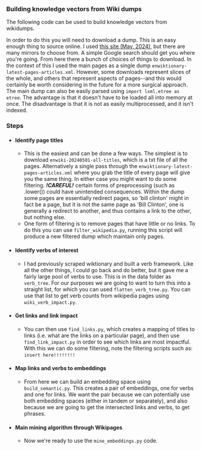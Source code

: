 ### Building knowledge vectors from Wiki dumps

The following code can be used to build knowledge vectors from wikidumps. 

In order to do this you will need to download a dump. This is an easy enough thing to source online. I used [this site (May, 2024)](https://wikimedia.bringyour.com/enwiki/20240501/), but there are many mirrors to choose from. A simple Google search should get you where you're going. From here there a bunch of choices of things to download. In the context of this I used the main pages as a single dump `enwiktionary-latest-pages-articles.xml`. However, some downloads represent slices of the whole, and others that represent aspects of pages--and this would certainly be worth considering in the future for a more surgical approach.  The main dump can also be easily parsed using `import lxml.etree as etree`. The advantage is that it doesn't have to be loaded all into memory at once. The disadvantage is that it is not as easily multiprocessed, and it isn't indexed. 

### Steps

* #### Identify page titles
    * This is the easiest and can be done a few ways. The simplest is to download `enwiki-20240501-all-titles`, which is a txt file of all the pages. Alternatively a single pass through the `enwiktionary-latest-pages-articles.xml` where you grab the title of every page will give you the same thing. In either case you might want to do some filtering. ***!CAREFUL!*** certain forms of preprocessing (such as .lower()) could have unintended consequences. Within the dump some pages are essentially redirect pages, so 'bill clinton' might in fact be a page, but it is not the same page as 'Bill Clinton', one is generally a redirect to another, and thus contains a link to the other, but nothing else.
    *  One form of filtering is to remove pages that have little or no links. To do this you can use `filter_wikipedia.py`, running this script will produce a new filtered dump which maintain only pages. 
* #### Identify verbs of interest
    * I had previously scraped wiktionary and built a verb framework. Like all the other things, I could go back and do better, but it gave me a fairly large pool of verbs to use. This is in the data folder as `verb_tree`. For our purposes we are going to want to turn this into a straight list, for which you can used `flatten_verb_tree.py`. You can use that list to get verb counts from wikipedia pages using `wiki_verb_impact.py`. 
* #### Get links and link impact
    * You can then use `find_links.py`, which creates a mapping of titles to links (i.e. what are the links on a particular page), and then use `find_link_impact.py` in order to see which links are most impactful. With this we can do some filtering, note the filtering scripts such as: `insert here!!!!!!!!`
* #### Map links and verbs to embeddings
    * From here we can build an embedding space using `build_semantic.py`. This creates a pair of embeddings, one for verbs and one for links. We want the pair because we can potentially use both embedding spaces (either in tandem or separately), and also because we are going to get the intersected links and verbs, to get phrases. 
* #### Main mining algorithm through Wikipages
    * Now we're ready to use the `mine_embeddings.py` code. 